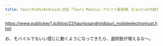 ```yaml
---
title: TauriがiOS/Androidに対応「Tauri Mobile」アルファ版登場。Electron代替を目指すRust製の軽量フレームワーク － Publickey
---
```


https://www.publickey1.jp/blog/22/tauriiosandroidtauri_mobileelectronrust.html

お、モバイルでもいい感じに動くようになってきたら、選択肢が増えるな〜。

